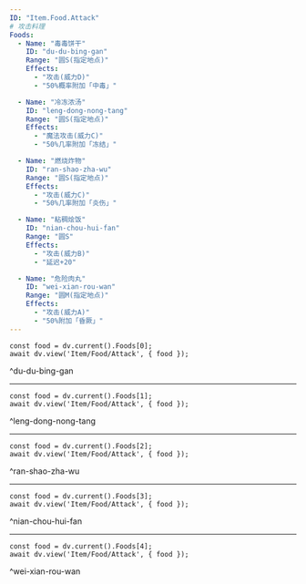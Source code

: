 ```yaml
---
ID: "Item.Food.Attack"
# 攻击料理
Foods:
  - Name: "毒毒饼干"
    ID: "du-du-bing-gan"
    Range: "圆S(指定地点)"
    Effects:
      - "攻击(威力D)"
      - "50%概率附加「中毒」"

  - Name: "冷冻浓汤"
    ID: "leng-dong-nong-tang"
    Range: "圆S(指定地点)"
    Effects:
      - "魔法攻击(威力C)"
      - "50%几率附加「冻结」"

  - Name: "燃烧炸物"
    ID: "ran-shao-zha-wu"
    Range: "圆S(指定地点)"
    Effects:
      - "攻击(威力C)"
      - "50%几率附加「炎伤」"

  - Name: "粘稠烩饭"
    ID: "nian-chou-hui-fan"
    Range: "圆S"
    Effects:
      - "攻击(威力B)"
      - "延迟+20"

  - Name: "危险肉丸"
    ID: "wei-xian-rou-wan"
    Range: "圆M(指定地点)"
    Effects:
      - "攻击(威力A)"
      - "50%附加「昏厥」"
---
```

```dataviewjs
const food = dv.current().Foods[0];
await dv.view('Item/Food/Attack', { food });
```
^du-du-bing-gan

---

```dataviewjs
const food = dv.current().Foods[1];
await dv.view('Item/Food/Attack', { food });
```
^leng-dong-nong-tang

---

```dataviewjs
const food = dv.current().Foods[2];
await dv.view('Item/Food/Attack', { food });
```
^ran-shao-zha-wu

---

```dataviewjs
const food = dv.current().Foods[3];
await dv.view('Item/Food/Attack', { food });
```
^nian-chou-hui-fan

---

```dataviewjs
const food = dv.current().Foods[4];
await dv.view('Item/Food/Attack', { food });
```
^wei-xian-rou-wan